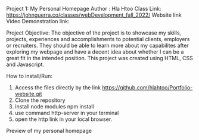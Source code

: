 Project 1: My Personal Homepage
Author : Hla Htoo
Class Link: https://johnguerra.co/classes/webDevelopment_fall_2022/
Website link
Video Demonstration link:

Project Objective:
The objective of the project is to showcase my skills, projects, experiences and accomplishments to potential clients, employers or recruiters. They should be able to learn more about my capabilites after exploring my webpage and have a decent idea about whether I can be a great fit in the intended position. This project was created using HTML, CSS and Javascript.

How to install/Run:

1. Access the files directly by the link https://github.com/hlahtoo/Portfolio-website.git
2. Clone the repository
3. install node modules npm install
4. use command http-server in your terminal
5. open the http link in your local browser.

Preview of my personal homepage
